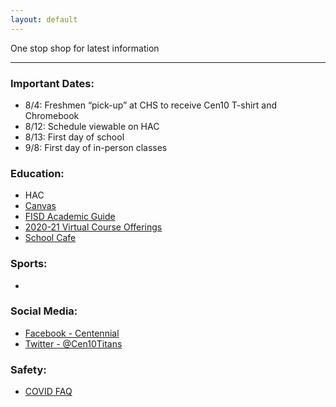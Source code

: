 ```yaml
---
layout: default
---
```



One stop shop for latest information 




* * *




### Important Dates:

* 8/4:  Freshmen “pick-up” at CHS to receive Cen10 T-shirt and Chromebook  
* 8/12:  Schedule viewable on HAC
* 8/13:  First day of school
* 9/8:  First day of in-person classes
   



### Education:

*   HAC
*   [Canvas](https://fisd.instructure.com/)
*   [FISD Academic Guide](https://github.com/tombresee/Cen10/raw/master/files/2020-21-academic-guide-and-course-catalog.pdf)
*   [2020-21 Virtual Course Offerings](https://www.friscoisd.org/departments/covid-19/virtual-instruction/2020-21-course-offerings)
*   [School Cafe](https://www.schoolcafe.com/)



### Sports:

*   



### Social Media:

*   [Facebook - Centennial](https://www.facebook.com/Cen10titans/)
*   [Twitter - @Cen10Titans](https://twitter.com/cen10titans?lang=en)




### Safety:

*   [COVID FAQ](https://www.friscoisd.org/departments/covid-19/coronavirus)




<br><br><br>


